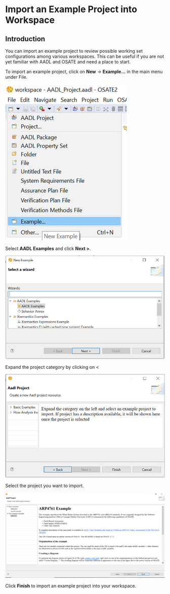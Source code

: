 <!--
Copyright (c) 2004-2021 Carnegie Mellon University and others. (see Contributors file). 
All Rights Reserved.

NO WARRANTY. ALL MATERIAL IS FURNISHED ON AN "AS-IS" BASIS. CARNEGIE MELLON UNIVERSITY MAKES NO WARRANTIES OF ANY
KIND, EITHER EXPRESSED OR IMPLIED, AS TO ANY MATTER INCLUDING, BUT NOT LIMITED TO, WARRANTY OF FITNESS FOR PURPOSE
OR MERCHANTABILITY, EXCLUSIVITY, OR RESULTS OBTAINED FROM USE OF THE MATERIAL. CARNEGIE MELLON UNIVERSITY DOES NOT
MAKE ANY WARRANTY OF ANY KIND WITH RESPECT TO FREEDOM FROM PATENT, TRADEMARK, OR COPYRIGHT INFRINGEMENT.

This program and the accompanying materials are made available under the terms of the Eclipse Public License 2.0
which is available at https://www.eclipse.org/legal/epl-2.0/
SPDX-License-Identifier: EPL-2.0

Created, in part, with funding and support from the United States Government. (see Acknowledgments file).

This program includes and/or can make use of certain third party source code, object code, documentation and other
files ("Third Party Software"). The Third Party Software that is used by this program is dependent upon your system
configuration. By using this program, You agree to comply with any and all relevant Third Party Software terms and
conditions contained in any such Third Party Software or separate license file distributed with such Third Party
Software. The parties who own the Third Party Software ("Third Party Licensors") are intended third party benefici-
aries to this license with respect to the terms applicable to their Third Party Software. Third Party Software li-
censes only apply to the Third Party Software and not any other portion of this program or this program as a whole.
-->
# Import an Example Project into Workspace

## Introduction


You can import an example project to review possible working set configurations among various workspaces. This can be useful if you are not yet familiar with AADL and OSATE and need a place to start. 

To import an example project, click on **New** -> **Example...**
in the main menu under File.

![New Example](images/ImportWizard/NewExample.PNG)

Select **AADL Examples** and click **Next >**. 

![New Example](images/ImportWizard/AADLselect.PNG)

Expand the project category by clicking on < 

![Expand Example Category](images/ImportWizard/ProjectInitial.PNG)

Select the project you want to import.

![Select Example Project](images/ImportWizard/ProjectSelect.PNG)

Click **Finish** to import an example project into your workspace.